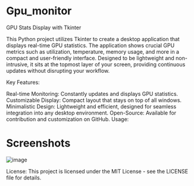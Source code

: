 # Gpu_monitor

GPU Stats Display with Tkinter

This Python project utilizes Tkinter to create a desktop application that displays real-time GPU statistics. The application shows crucial GPU metrics such as utilization, temperature, memory usage, and more in a compact and user-friendly interface. Designed to be lightweight and non-intrusive, it sits at the topmost layer of your screen, providing continuous updates without disrupting your workflow.

Key Features:

Real-time Monitoring: Constantly updates and displays GPU statistics.
Customizable Display: Compact layout that stays on top of all windows.
Minimalistic Design: Lightweight and efficient, designed for seamless integration into any desktop environment.
Open-Source: Available for contribution and customization on GitHub.
Usage:

# Screenshots
![image](https://github.com/kshitij1235/Gpu_monitor/assets/65331304/058bd92c-d659-4700-83ed-814294f5bdc8)


License:
This project is licensed under the MIT License - see the LICENSE file for details.





